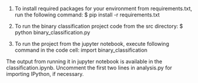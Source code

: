 1. To install required packages for your environment from requirements.txt, run the following command:
$ pip install -r requirements.txt

2. To run the binary classification project code from the src directory:
$ python binary_classification.py

3. To run the project from the jupyter notebook, execute following command in the code cell:
import binary_classification

The output from running it in jupyter notebook is available in the classification.ipynb.
Uncomment the first two lines in analysis.py for importing IPython, if necessary.

